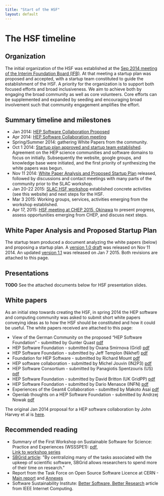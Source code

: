 ```yaml
---
title: "Start of the HSF"
layout: default
---
```


# The HSF timeline

## Organization

The initial organization of the HSF was established at the [Sep 2014 meeting of
the Interim Foundation Board (IFB)](http://hepsoftwarefoundation.org/content/hsf-ifb-4th-meeting).
At that meeting a startup plan was proposed and accepted, with a startup team
constituted to guide the establishment of the HSF. A priority for the
organization is to support both focused efforts and broad inclusiveness. We aim
to achieve both by engaging the broad community as well as core volunteers.
Core efforts can be supplemented and expanded by seeding and encouraging broad
involvement such that community engagement amplifies the effort.

## Summary timeline and milestones

 * Jan 2014: [HEP Software Collaboration Proposed](http://hepsoftwarefoundation.org/sites/default/files/Open_Scientific_Software_Collaboration.pdf)
 * Apr 2014: [HEP Software Collaboration meeting](http://hepsoftwarefoundation.org/content/hep-software-collaboration-meeting-apr-2014)
 * Spring/Summer 2014: gathering White Papers from the community.
 * Oct 1 2014: [Startup plan approved and startup team established](http://hepsoftwarefoundation.org/content/hsf-ifb-4th-meeting).
Agreement on the HEP science communities and software domains to focus on
initially. Subsequently the website, google groups, and knowledge base were
initiated, and the first priority of synthesizing the white papers was begun.
 * Nov 11 2014: [White Paper Analysis and Proposed Startup Plan](http://hepsoftwarefoundation.org/sites/default/files/HSFwhitepaperanalysisandstartupplanV1.1.pdf) released,
followed by discussions and contact meetings with many parts of the community
prior to the SLAC workshop.
 * Jan 20-22 2015: [SLAC HSF workshop](http://hepsoftwarefoundation.org/content/hep-software-foundation-workshop-slac-jan-20-21-2015) established concrete activities (see this website) and next steps for the HSF.
 * Mar 3 2015: Working groups, services, activities emerging from the workshop established.
 * Apr 17, 2015: [HSF meeting at CHEP 2015, Okinawa](http://hepsoftwarefoundation.org/content/hsf-meeting-chep-2015-fri-apr-17-2015)
to present progress, assess opportunities emerging from CHEP, and discuss next steps.

## White Paper Analysis and Proposed Startup Plan

The startup team produced a document analyzing the white papers (below) and
proposing a startup plan. A [version 1.0 draft](http://hepsoftwarefoundation.org/sites/default/files/HSFwhitepaperanalysisandstartupplanV1.0.pdf)
was released on Nov 11 2014. An updated [version 1.1](http://hepsoftwarefoundation.org/sites/default/files/HSFwhitepaperanalysisandstartupplanV1.1.pdf)
was released on Jan 7 2015. Both revisions are attached to this page.

## Presentations

**TODO** See the attached documents below for HSF presentation slides.

## White papers

As an initial step towards creating the HSF, in spring 2014 the HEP software and computing community was asked to submit short white papers conveying ideas as to how the HSF should be constituted and how it could be useful. The white papers received are attached to this page:


 * View of the German Community on the proposed “HEP Software Foundation” - submitted by Gunter Quast [pdf](http://hepsoftwarefoundation.org/sites/default/files/HEPSoftwareFoundation_GermanView_1.pdf)
 * HEP Software Foundation - submitted by Oxana Smirnova (Grid)
[pdf](http://hepsoftwarefoundation.org/sites/default/files/HEP-sw-grid-v0.1.pdf)
 * ​HEP Software Foundation - submitted by Jeff Templon (Nikhef)
[pdf](http://hepsoftwarefoundation.org/sites/default/files/HSF-1-Nikhef.pdf)
 * Foundation for HEP Software - submitted by Richard Mount
 [pdf](http://hepsoftwarefoundation.org/sites/default/files/Foundation%20for%20HEP%20Software-Mount.pdf)
 * HEP software collaboration - submitted by Michel Jouvin (IN2P3)
[pdf](http://hepsoftwarefoundation.org/sites/default/files/hep-sw-collaboration-in2p3.pdf)
 * HEP Software Consortium - submitted by Panagiotis Spentzouris (US)
[pdf](http://hepsoftwarefoundation.org/sites/default/files/hsc2014-US.pdf)
 * HEP Software Foundation - submitted by David Britton (UK GridPP)
 [pdf](http://hepsoftwarefoundation.org/sites/default/files/software_foundation-db-UK.pdf)
 * HEP Software Foundation - submitted by Dario Menasce (INFN)
[pdf](http://hepsoftwarefoundation.org/sites/default/files/INFNContribution_Final.pdf)
 * Experiences of the Geant4 Collaboration - submitted by Makoto Asai [pdf](http://hepsoftwarefoundation.org/sites/default/files/ExperiencesOfTheGeant4Collaboration.pdf)
 * Openlab thoughts on a HEP Software Foundation - submitted by Andrzej Nowak
[pdf](http://hepsoftwarefoundation.org/sites/default/files/Openlab-thoughts.pdf)


The original Jan 2014 proposal for a HEP software collaboration by John Harvey et al is [here](http://hepsoftwarefoundation.org/sites/default/files/Open_Scientific_Software_Collaboration.pdf).

## Recommended reading

 * Summary of the First Workshop on Sustainable Software for Science: Practice and Experiences (WSSSPE1): [pdf](http://hepsoftwarefoundation.org/sites/default/files/WSSSPE1-summary.pdf),  
[Link to workshop series](http://wssspe.researchcomputing.org.uk/)
 * [SBGrid article](http://elifesciences.org/content/2/e01456): "By centralizing many of the tasks associated with the upkeep of scientific software, SBGrid allows researchers to spend more of their time on research."
 * Report from the Task Force on Open Source Software Licence at CERN -
[Main report](http://hepsoftwarefoundation.org/sites/default/files/OSL-TF_Final_Report-Main_Volume.pdf) and [Annexes](http://hepsoftwarefoundation.org/sites/default/files/OSL-TF_Final_Report-Volume_of_Annexes.pdf)
 * Software Sustainability Institute: [Better Software, Better Research](http://www.software.ac.uk/resources/publications/better-software-better-research) article from IEEE Internet Computing.
